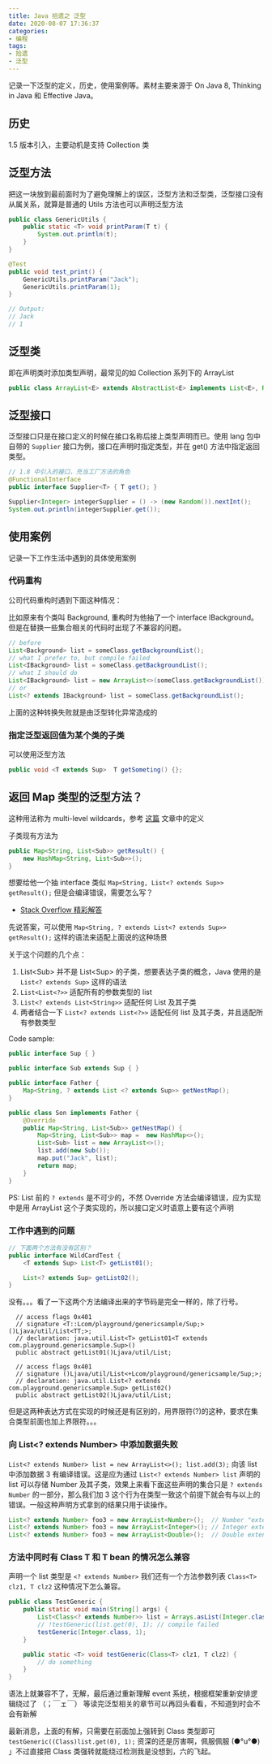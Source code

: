 ```yaml
---
title: Java 拾遗之 泛型
date: 2020-08-07 17:36:37
categories:
- 编程
tags:
- 拾遗
- 泛型
---
```


记录一下泛型的定义，历史，使用案例等。素材主要来源于 On Java 8, Thinking in Java 和 Effective Java。

## 历史

1.5 版本引入，主要动机是支持 Collection 类

## 泛型方法

把这一块放到最前面时为了避免理解上的误区，泛型方法和泛型类，泛型接口没有从属关系，就算是普通的 Utils 方法也可以声明泛型方法

```java
public class GenericUtils {
    public static <T> void printParam(T t) {
        System.out.println(t);
    }
}

@Test
public void test_print() {
    GenericUtils.printParam("Jack");
    GenericUtils.printParam(1);
}

// Output:
// Jack
// 1
```

## 泛型类

即在声明类时添加类型声明，最常见的如 Collection 系列下的 ArrayList

```java
public class ArrayList<E> extends AbstractList<E> implements List<E>, RandomAccess, Cloneable, java.io.Serializable { ... }
```

## 泛型接口

泛型接口只是在接口定义的时候在接口名称后接上类型声明而已。使用 lang 包中自带的 `Supplier` 接口为例，接口在声明时指定类型，并在 get() 方法中指定返回类型。

```java
// 1.8 中引入的接口，充当工厂方法的角色
@FunctionalInterface
public interface Supplier<T> { T get(); }

Supplier<Integer> integerSupplier = () -> (new Random()).nextInt();
System.out.println(integerSupplier.get());
```

## 使用案例

记录一下工作生活中遇到的具体使用案例

### 代码重构

公司代码重构时遇到下面这种情况：

比如原来有个类叫 Background, 重构时为他抽了一个 interface IBackground。但是在替换一些集合相关的代码时出现了不兼容的问题。

```java
// before
List<Background> list = someClass.getBackgroundList();
// what I prefer to, but compile failed
List<IBackground> list = someClass.getBackgroundList();
// what I should do
List<IBackground> list = new ArrayList<>(someClass.getBackgroundList());
// or
List<? extends IBackground> list = someClass.getBackgroundList();
```

上面的这种转换失败就是由泛型转化异常造成的

### 指定泛型返回值为某个类的子类

可以使用泛型方法

```java
public void <T extends Sup>  T getSometing() {};
```

## 返回 Map 类型的泛型方法？

这种用法称为 multi-level wildcards，参考 [这篇](http://www.angelikalanger.com/GenericsFAQ/FAQSections/TypeArguments.html#FAQ101) 文章中的定义

子类现有方法为 

```java
public Map<String, List<Sub>> getResult() {
    new HashMap<String, List<Sub>>();
}
```

想要给他一个抽 interface 类似 `Map<String, List<? extends Sup>> getResult();` 但是会编译错误，需要怎么写？

* [Stack Overflow 精彩解答](https://stackoverflow.com/questions/22806202/java-nested-generic-type)

先说答案，可以使用 `Map<String, ? extends List<? extends Sup>> getResult();` 这样的语法来适配上面说的这种场景

关于这个问题的几个点：

1. List\<Sub\> 并不是 List\<Sup\> 的子类，想要表达子类的概念，Java 使用的是 `List<? extends Sup>` 这样的语法
2. `List<List<?>>` 适配所有的参数类型的 list
3. `List<? extends List<String>>` 适配任何 List 及其子类
4. 两者结合一下 `List<? extends List<?>>` 适配任何 list 及其子类，并且适配所有参数类型

Code sample:

```java
public interface Sup { }

public interface Sub extends Sup { }

public interface Father { 
    Map<String, ? extends List <? extends Sup>> getNestMap(); 
}

public class Son implements Father {
    @Override
    public Map<String, List<Sub>> getNestMap() {
        Map<String, List<Sub>> map =  new HashMap<>();
        List<Sub> list = new ArrayList<>();
        list.add(new Sub());
        map.put("Jack", list);
        return map;
    }
}
```

PS: List 前的 `? extends` 是不可少的，不然 Override 方法会编译错误，应为实现中是用 ArrayList 这个子类实现的，所以接口定义时语意上要有这个声明

### 工作中遇到的问题

```java
// 下面两个方法有没有区别？
public interface WildCardTest {
    <T extends Sup> List<T> getList01();

    List<? extends Sup> getList02();
}
```

没有。。。看了一下这两个方法编译出来的字节码是完全一样的，除了行号。

```bytecode
  // access flags 0x401
  // signature <T::Lcom/playground/genericsample/Sup;>()Ljava/util/List<TT;>;
  // declaration: java.util.List<T> getList01<T extends com.playground.genericsample.Sup>()
  public abstract getList01()Ljava/util/List;

  // access flags 0x401
  // signature ()Ljava/util/List<+Lcom/playground/genericsample/Sup;>;
  // declaration: java.util.List<? extends com.playground.genericsample.Sup> getList02()
  public abstract getList02()Ljava/util/List;
```

但是这两种表达方式在实现的时候还是有区别的，用界限符(?)的这种，要求在集合类型前面也加上界限符。。。

### 向 List<? extends Number> 中添加数据失败

`List<? extends Number> list = new ArrayList<>(); list.add(3);` 向该 list 中添加数据 3 有编译错误。这是应为通过 `List<? extends Number> list` 声明的 list 可以存储 Number 及其子类，效果上来看下面这些声明的集合只是 `? extends Number` 的一部分，那么我们加 3 这个行为在类型一致这个前提下就会有与以上的错误。一般这种声明方式拿到的结果只用于读操作。

```java
List<? extends Number> foo3 = new ArrayList<Number>();  // Number "extends" Number
List<? extends Number> foo3 = new ArrayList<Integer>(); // Integer extends Number
List<? extends Number> foo3 = new ArrayList<Double>();  // Double extends Number
```

### 方法中同时有 Class T 和 T bean 的情况怎么兼容

声明一个 list 类型是 `<? extends Number>` 我们还有一个方法参数列表 `Class<T> clz1, T clz2` 这种情况下怎么兼容。

```java
public class TestGeneric {
    public static void main(String[] args) {
        List<Class<? extends Number>> list = Arrays.asList(Integer.class, Double.class, Long.class);
        // !testGeneric(list.get(0), 1); // compile failed
        testGeneric(Integer.class, 1);
    }

    public static <T> void testGeneric(Class<T> clz1, T clz2) {
        // do something
    }
}
```

语法上就兼容不了，无解，最后通过重新理解 event 系统，根据框架重新安排逻辑绕过了 （；￣ェ￣） 等读完泛型相关的章节可以再回头看看，不知道到时会不会有新解

最新消息，上面的有解，只需要在前面加上强转到 Class 类型即可 `testGeneric((Class)list.get(0), 1);` 资深的还是厉害啊，佩服佩服 (●°u°●)​ 」不过直接把 Class 类强转就能绕过检测我是没想到，六的飞起。

